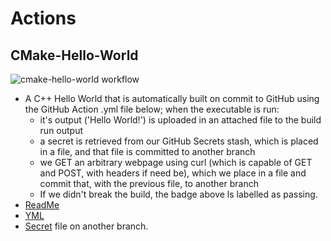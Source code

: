 # Actions

## CMake-Hello-World

![cmake-hello-world workflow](https://github.com/HarrisonOfTheNorth/Actions/actions/workflows/cmake-hello-world.yml/badge.svg)

- A C++ Hello World that is automatically built on commit to GitHub using the GitHub Action .yml file below; when the executable is run:
  - it's output ('Hello World!') is uploaded in an attached file to the build run output
  - a secret is retrieved from our GitHub Secrets stash, which is placed in a file, and that file is committed to another branch
  - we GET an arbitrary webpage using curl (which is capable of GET and POST, with headers if need be), which we place in a file and commit that, with the previous file, to another branch
  - If we didn't break the build, the badge above ls labelled as passing.
- [ReadMe](CMake-Hello-World/ReadMe.md)
- [YML](.github/workflows/cmake-hello-world.yml)
- [Secret](https://github.com/HarrisonOfTheNorth/Actions/tree/cmake-hello-world) file on another branch.
